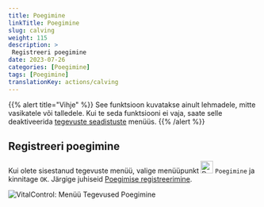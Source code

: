 ```yaml
---
title: Poegimine
linkTitle: Poegimine
slug: calving
weight: 115
description: >
 Registreeri poegimine
date: 2023-07-26
categories: [Poegimine]
tags: [Poegimine]
translationKey: actions/calving
---
```

{{% alert title="Vihje" %}}
See funktsioon kuvatakse ainult lehmadele, mitte vasikatele või talledele.
Kui te seda funktsiooni ei vaja, saate selle deaktiveerida [tegevuste seadistuste](../settings/) menüüs.
{{% /alert %}}

## Registreeri poegimine

Kui olete sisestanud tegevuste menüü, valige menüüpunkt <img src="/icons/actions/calving.svg" width="25" align="bottom" alt="Poegimine"  alt="Poegimine"/> `Poegimine` ja kinnitage `OK`. Järgige juhiseid [Poegimise registreerimine](/et/docs/new/calving/).

   ![VitalControl: Menüü Tegevused Poegimine](../images/calving.png "Poegimine")
